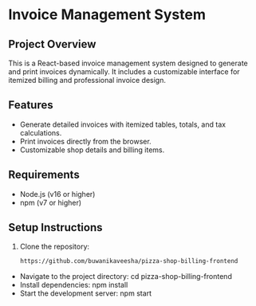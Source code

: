 
# Invoice Management System

## Project Overview
This is a React-based invoice management system designed to generate and print invoices dynamically. It includes a customizable interface for itemized billing and professional invoice design.

## Features
- Generate detailed invoices with itemized tables, totals, and tax calculations.
- Print invoices directly from the browser.
- Customizable shop details and billing items.

## Requirements
- Node.js (v16 or higher)
- npm (v7 or higher)

## Setup Instructions
1. Clone the repository:
   ```bash
   https://github.com/buwanikaveesha/pizza-shop-billing-frontend
- Navigate to the project directory: cd pizza-shop-billing-frontend
- Install dependencies: npm install
- Start the development server: npm start
